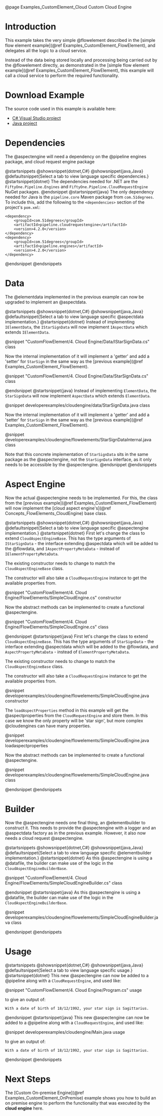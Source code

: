 @page Examples_CustomElement_Cloud Custom Cloud Engine

# Introduction

This example takes the very simple @flowelement described in the
[simple flow element example](@ref Examples_CustomElement_FlowElement),
and delegates all the logic to a cloud service.

Instead of the data being stored locally and processing being carried out by the @flowelement
directly, as demonstrated in the [simple flow element example](@ref Examples_CustomElement_FlowElement),
this example will call a cloud service to perform the required functionality.

# Download Example

The source code used in this example is available here:
- [C# Visual Studio project](https://github.com/51Degrees/pipeline-dotnet/tree/master/Examples/CustomFlowElement/4.%20Cloud%20Engine)
- [Java project](https://github.com/51Degrees/pipeline-java/tree/master/examples/pipeline.developer-examples.cloud-engine)

# Dependencies

The @aspectengine will need a dependency on the @pipeline engines package, and cloud request engine package

@startsnippets
@showsnippet{dotnet,C#}
@showsnippet{java,Java}
@defaultsnippet{Select a tab to view language specific dependencies.}
@startsnippet{dotnet}
The dependencies needed for .NET are the `FiftyOne.Pipeline.Engines` and
`FiftyOne.Pipeline.CloudRequestEngine` NuGet packages.
@endsnippet
@startsnippet{java}
The only dependency needed for Java is the `pipeline.core` Maven package from `com.51degrees`.
To include this, add the following to the `<dependencies>` section of the project's `pom.xml`:
```{xml}
<dependency>
    <groupId>com.51degrees</groupId>
    <artifactId>pipeline.cloudrequestengine</artifactId>
    <version>4.2.0</version>
</dependency>
<dependency>
    <groupId>com.51degrees</groupId>
    <artifactId>pipeline.engines</artifactId>
    <version>4.2.0</version>
</dependency>
```
@endsnippet
@endsnippets



# Data

The @elementdata implemented in the previous example can now be upgraded to implement an
@aspectdata.

@startsnippets
@showsnippet{dotnet,C#}
@showsnippet{java,Java}
@defaultsnippet{Select a tab to view language specific @aspectdata implementation.}
@startsnippet{dotnet}
Instead of implementing `IElementData`, the `IStarSignData` will now implement `IAspectData`
which extends `IElementData`.

@snippet "CustomFlowElement/4. Cloud Engine/Data/IStarSignData.cs" class

Now the internal implementation of it will implement a 'getter' and add a 'setter' for `StarSign` in the
same way as the [previous example](@ref Examples_CustomElement_FlowElement).

@snippet "CustomFlowElement/4. Cloud Engine/Data/StarSignData.cs" class

@endsnippet
@startsnippet{java}
Instead of implementing `ElementData`, the `StarSignData` will now implement `AspectData`
which extends `ElementData`.

@snippet developerexamples/cloudengine/data/StarSignData.java class

Now the internal implementation of it will implement a 'getter' and add a 'setter' for `StarSign` in the
same way as the [previous example](@ref Examples_CustomElement_FlowElement).

@snippet developerexamples/cloudengine/flowelements/StarSignDataInternal.java class

Note that this concrete implementation of `StarSignData` sits in the same package as the @aspectengine,
not the `StarSignData` interface, as it only needs to be accessible by the @aspectengine.
@endsnippet
@endsnippets


# Aspect Engine

Now the actual @aspectengine needs to be implemented. For this, the class from the
[previous example](@ref Examples_CustomElement_FlowElement) will now implement the
[cloud aspect engine's](@ref Concepts_FlowElements_CloudEngine) base class.

@startsnippets
@showsnippet{dotnet,C#}
@showsnippet{java,Java}
@defaultsnippet{Select a tab to view language specific @aspectengine implementation.}
@startsnippet{dotnet}
First let's change the class to extend `CloudAspectEngineBase`. This has the type arguments of
`IStarSignData` - the interface extending @aspectdata which will be added to the @flowdata, and 
`IAspectPropertyMetaData` - instead of `IElementPropertyMetaData`.

The existing constructor needs to change to match the `CloudAspectEngineBase` class.

The constructor will also take a `CloudRequestEngine` instance to get the available properties
from.

@snippet "CustomFlowElement/4. Cloud Engine/FlowElements/SimpleCloudEngine.cs" constructor

Now the abstract methods can be implemented to create a functional @aspectengine.

@snippet "CustomFlowElement/4. Cloud Engine/FlowElements/SimpleCloudEngine.cs" class

@endsnippet
@startsnippet{java}
First let's change the class to extend `CloudAspectEngineBase`. This has the type arguments of
`StarSignData` - the interface extending @aspectdata which will be added to the @flowdata, and 
`AspectPropertyMetaData` - instead of `ElementPropertyMetaData`.

The existing constructor needs to change to match the `CloudAspectEngineBase` class.

The constructor will also take a `CloudRequestEngine` instance to get the available properties
from.

@snippet developerexamples/cloudengine/flowelements/SimpleCloudEngine.java constructor

The `loadAspectProperties` method in this example will get the @aspectproperties from the `CloudRequestEngine`
and store them. In this case we know the only property will be 'star sign', but more complex @cloudengines can have many
properties.

@snippet developerexamples/cloudengine/flowelements/SimpleCloudEngine.java loadaspectproperties

Now the abstract methods can be implemented to create a functional @aspectengine.

@snippet developerexamples/cloudengine/flowelements/SimpleCloudEngine.java class

@endsnippet
@endsnippets


# Builder

Now the @aspectengine needs one final thing, an @elementbuilder to construct it.
This needs to provide the @aspectengine with a logger and an @aspectdata factory as in
the previous example. However, it also now needs a cloud request @aspectengine.

@startsnippets
@showsnippet{dotnet,C#}
@showsnippet{java,Java}
@defaultsnippet{Select a tab to view language specific @elementbuilder implementation.}
@startsnippet{dotnet}
As this @aspectengine is using a @datafile, the builder can make use of the logic in the
`CloudAspectEngineBuilderBase`.

@snippet "CustomFlowElement/4. Cloud Engine/FlowElements/SimpleCloudEngineBuilder.cs" class

@endsnippet
@startsnippet{java}
As this @aspectengine is using a @datafile, the builder can make use of the logic in the
`CloudAspectEngineBuilderBase`.

@snippet developerexamples/cloudengine/flowelements/SimpleCloudEngineBuilder.java class

@endsnippet
@endsnippets


# Usage

@startsnippets
@showsnippet{dotnet,C#}
@showsnippet{java,Java}
@defaultsnippet{Select a tab to view language specific usage.}
@startsnippet{dotnet}
This new @aspectengine can now be added to a @pipeline along with a `CloudRequestEngine`,
and used like:

@snippet "CustomFlowElement/4. Cloud Engine/Program.cs" usage

to give an output of:
```{bash}
With a date of birth of 18/12/1992, your star sign is Sagittarius.
```
@endsnippet
@startsnippet{java}
This new @aspectengine can now be added to a @pipeline along with a `CloudRequestEngine`,
and used like:

@snippet developerexamples/cloudengine/Main.java usage

to give an output of:
```{bash}
With a date of birth of 18/12/1992, your star sign is Sagittarius.
```
@endsnippet
@endsnippets

# Next Steps

The [Custom On-premise Engine](@ref Examples_CustomElement_OnPremise) example shows you how to build an on premise engine to perform the functionality that was executed by the **cloud engine** here.